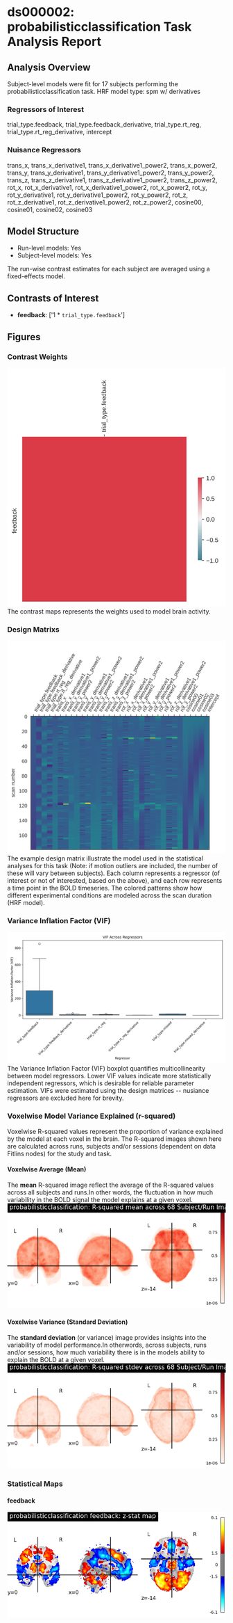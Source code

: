 # ds000002: probabilisticclassification Task Analysis Report
## Analysis Overview
Subject-level models were fit for 17 subjects performing the probabilisticclassification task.
HRF model type: spm w/ derivatives
### Regressors of Interest
trial_type.feedback, trial_type.feedback_derivative, trial_type.rt_reg, trial_type.rt_reg_derivative, intercept
### Nuisance Regressors
trans_x, trans_x_derivative1, trans_x_derivative1_power2, trans_x_power2, trans_y, trans_y_derivative1, trans_y_derivative1_power2, trans_y_power2, trans_z, trans_z_derivative1, trans_z_derivative1_power2, trans_z_power2, rot_x, rot_x_derivative1, rot_x_derivative1_power2, rot_x_power2, rot_y, rot_y_derivative1, rot_y_derivative1_power2, rot_y_power2, rot_z, rot_z_derivative1, rot_z_derivative1_power2, rot_z_power2, cosine00, cosine01, cosine02, cosine03
## Model Structure
- Run-level models: Yes
- Subject-level models: Yes

The run-wise contrast estimates for each subject are averaged using a fixed-effects model.
## Contrasts of Interest
- **feedback**: ['1 * `trial_type.feedback`']

## Figures

### Contrast Weights
![Contrast Weight](./imgs/ds000002_task-probabilisticclassification_contrast-matrix.svg)
The contrast maps represents the weights used to model brain activity.

### Design Matrixs
![Design Matrix](./imgs/ds000002_task-probabilisticclassification_design-matrix.svg)
The example design matrix illustrate the model used in the statistical analyses for this task (Note: if motion outliers are included, the number of these will vary between subjects). Each column represents a regressor (of interest or not of interested, based on the above), and each row represents a time point in the BOLD timeseries. The colored patterns show how different experimental conditions are modeled across the scan duration (HRF model).

### Variance Inflation Factor (VIF)
![VIF Distribution](./imgs/ds000002_task-probabilisticclassification_vif-boxplot.png)
The Variance Inflation Factor (VIF) boxplot quantifies multicollinearity between model regressors. Lower VIF values indicate more statistically independent regressors, which is desirable for reliable parameter estimation. VIFs were estimated using the design matrices -- nusiance regressors are excluded here for brevity.

### Voxelwise Model Variance Explained (r-squared)
Voxelwise R-squared values represent the proportion of variance explained by the model at each voxel in the brain. The R-squared images shown here are calculated across runs, subjects and/or sessions (dependent on data Fitlins nodes) for the study and task.

#### Voxelwise Average (Mean)
The **mean** R-squared image reflect the average of the R-squared values across all subjects and runs.In other words, the fluctuation in how much variability in the BOLD signal the model explains at a given voxel.
![R Square](./imgs/ds000002_task-probabilisticclassification_rsquare-mean.png)

#### Voxelwise Variance (Standard Deviation)
The **standard deviation** (or variance) image provides insights into the variability of model performance.In otherwords, across subjects, runs and/or sessions, how much variability there is in the models ability to explain the BOLD at a given voxel.
![R Square](./imgs/ds000002_task-probabilisticclassification_rsquare-std.png)

### Statistical Maps

#### feedback
![feedback Map](./imgs/ds000002_task-probabilisticclassification_contrast-feedback_map.png)
